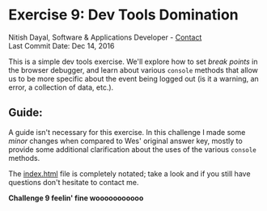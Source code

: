 # Exercise 9: Dev Tools Domination
Nitish Dayal, Software & Applications Developer - [Contact](http://nitishdayal.me)  
Last Commit Date: Dec 14, 2016

This is a simple dev tools exercise. We'll explore how to set _break points_
  in the browser debugger, and learn about various `console` methods that allow us
  to be more specific about the event being logged out (is it a warning, an error,
  a collection of data, etc.).

## Guide:

A guide isn't necessary for this exercise. In this challenge I made some *minor* changes
  when compared to Wes' original answer key, mostly to provide some additional clarification
  about the uses of the various `console` methods.

The [index.html](./index.html) file is completely notated; take a look and if you still have
  questions don't hesitate to contact me.

**Challenge 9 feelin' fine wooooooooooo**